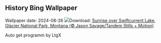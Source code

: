 ## History Bing Wallpaper
Wallpaper date: 2024-08-26
![](https://www.bing.com/th?id=OHR.SwiftcurrentLake_EN-CA7830300836_UHD.jpg&w=1000)Download: [Sunrise over Swiftcurrent Lake, Glacier National Park, Montana (© Jason Savage/Tandem Stills + Motion)](https://www.bing.com/th?id=OHR.SwiftcurrentLake_EN-CA7830300836_UHD.jpg)

Auto get programm by LtgX
